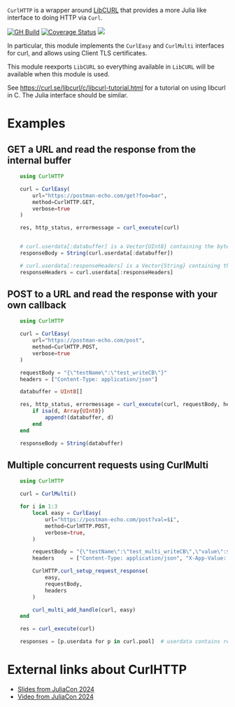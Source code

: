 `CurlHTTP` is a wrapper around [LibCURL](https://github.com/JuliaWeb/LibCURL.jl) that provides a more Julia like interface to doing HTTP via `Curl`.

[![GH Build](https://github.com/bluesmoon/CurlHTTP.jl/workflows/CI/badge.svg)](https://github.com/bluesmoon/CurlHTTP.jl/actions/workflows/CI.yml?query=branch%3Amain)
[![Coverage Status](https://coveralls.io/repos/github/bluesmoon/CurlHTTP.jl/badge.svg?branch=)](https://coveralls.io/github/bluesmoon/CurlHTTP.jl?branch=)
[![](https://img.shields.io/badge/docs-dev-blue.svg)](https://bluesmoon.github.io/CurlHTTP.jl/)

In particular, this module implements the `CurlEasy` and `CurlMulti` interfaces for curl, and allows using Client TLS certificates.

This module reexports `LibCURL` so everything available in `LibCURL` will be available when this module is used.

See https://curl.se/libcurl/c/libcurl-tutorial.html for a tutorial on using libcurl in C. The Julia interface should be similar.

# Examples

## GET a URL and read the response from the internal buffer
```julia
    using CurlHTTP

    curl = CurlEasy(
        url="https://postman-echo.com/get?foo=bar",
        method=CurlHTTP.GET,
        verbose=true
    )

    res, http_status, errormessage = curl_execute(curl)


    # curl.userdata[:databuffer] is a Vector{UInt8} containing the bytes of the response
    responseBody = String(curl.userdata[:databuffer])

    # curl.userdata[:responseHeaders] is a Vector{String} containing the response headers
    responseHeaders = curl.userdata[:responseHeaders]
```


## POST to a URL and read the response with your own callback
```julia
    using CurlHTTP

    curl = CurlEasy(
        url="https://postman-echo.com/post",
        method=CurlHTTP.POST,
        verbose=true
    )

    requestBody = "{\"testName\":\"test_writeCB\"}"
    headers = ["Content-Type: application/json"]

    databuffer = UInt8[]

    res, http_status, errormessage = curl_execute(curl, requestBody, headers) do d
        if isa(d, Array{UInt8})
            append!(databuffer, d)
        end
    end

    responseBody = String(databuffer)
```

## Multiple concurrent requests using CurlMulti
```julia
    using CurlHTTP

    curl = CurlMulti()

    for i in 1:3
        local easy = CurlEasy(
            url="https://postman-echo.com/post?val=$i",
            method=CurlHTTP.POST,
            verbose=true,
        )

        requestBody = "{\"testName\":\"test_multi_writeCB\",\"value\":$i}"
        headers     = ["Content-Type: application/json", "X-App-Value: $(i*5)"]

        CurlHTTP.curl_setup_request_response(
            easy,
            requestBody,
            headers
        )

        curl_multi_add_handle(curl, easy)
    end

    res = curl_execute(curl)

    responses = [p.userdata for p in curl.pool]  # userdata contains response data, status code and error message
```

# External links about CurlHTTP

* [Slides from JuliaCon 2024](https://speakerdeck.com/bluesmoon/curling-with-julia)
* [Video from JuliaCon 2024](https://www.youtube.com/watch?v=x9_qyfZ9PfA)
